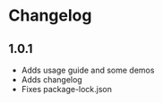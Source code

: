 # Changelog

## 1.0.1

- Adds usage guide and some demos
- Adds changelog
- Fixes package-lock.json
